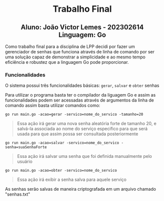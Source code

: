 <h1 align="center">Trabalho Final</h1>
<h2 align="center">Aluno: João Victor Lemes - 202302614<br>Linguagem: Go</h2>

Como trabalho final para a disciplina de LPP decidi por fazer um gerenciador de
senhas que funciona através de linha de comando por ser uma solução capaz de
demonstrar a simplicidade e ao mesmo tempo eficiência e robustez que a linguagem
Go pode proporcionar.

### Funcionalidades

O sistema possui três funcionalidades básicas: `gerar`, `salvar` e `obter`
senhas

Para utilizar o programa basta ter o compilador da liguagem Go e assim as
funcionalidades podem ser acessadas através de argumentos da linha de comando
assim basta utilizar comandos como:

```
go run main.go -acao=gerar -servico=nome_do_servico -tamanho=20
```

> Essa ação irá gerar uma nova senha aleatória forte de tamanho 20, e salvá-la
> associada ao nome do serviço especifico para que será usada para que assim
> possa ser consultada posteriormente

```
go run main.go -acao=salvar -servico=nome_do_servico -senha=suaSenhaForte
```

> Essa ação irá salvar uma senha que foi definida manualmente pelo usuário

```
go run main.go -acao=obter -servico=nome_do_servico
```

> Essa ação irá exibir a senha salva para aquele serviço

As senhas serão salvas de maneira criptografada em um arquivo chamado
"senhas.txt"
